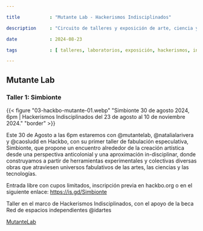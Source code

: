 ```yaml
---

title           : "Mutante Lab - Hackerismos Indisciplinados"

description     : "Circuito de talleres y exposición de arte, ciencia y tecnología."

date            : 2024-08-23

tags            : [ talleres, laboratorios, exposición, hackerismos, indisciplina, mutante, bio, arte ]

---
```


## Mutante Lab

### Taller 1: Simbionte

{{< figure "03-hackbo-mutante-01.webp" "Simbionte 30 de agosto 2024, 6pm | Hackerismos Indisciplinados del 23 de agosto al 10 de noviembre 2024." "border" >}}

Este 30 de Agosto a las 6pm estaremos con @mutantelab, @natalialarivera y @caosludd en Hackbo, 
con su primer taller de fabulación especulativa, Simbionte, 
que propone un encuentro alrededor de la creación artística desde una perspectiva anticolonial y 
una aproximación in-disciplinar, donde construyamos a partir de herramientas experimentales y colectivas 
diversas obras que atraviesen universos fabulativos de las artes, las ciencias y las tecnologías.

Entrada libre con cupos limitados, inscripción previa en hackbo.org o en el siguiente enlace: https://is.gd/Simbionte

Taller en el marco de Hackerismos Indisciplinados, con el apoyo de la beca Red de espacios independientes @idartes

[MutanteLab](https://www.instagram.com/mutantelab/)

